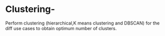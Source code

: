 # Clustering-
Perform clustering (hierarchical,K means clustering and DBSCAN) for the diff use cases to obtain optimum number of clusters.
